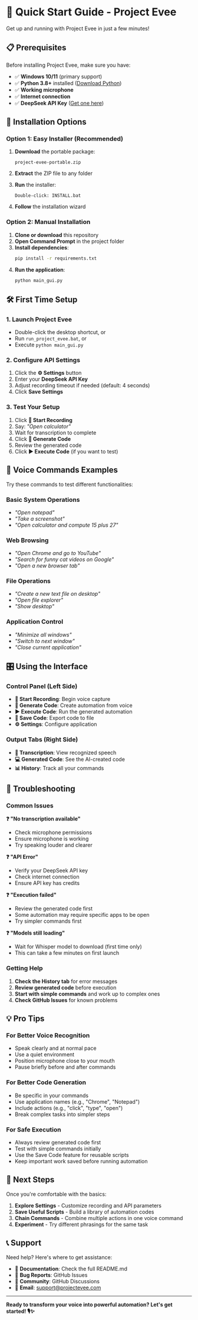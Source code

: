 # 🚀 Quick Start Guide - Project Evee

Get up and running with Project Evee in just a few minutes!

## 📋 Prerequisites

Before installing Project Evee, make sure you have:

- ✅ **Windows 10/11** (primary support)
- ✅ **Python 3.8+** installed ([Download Python](https://python.org))
- ✅ **Working microphone**
- ✅ **Internet connection**
- ✅ **DeepSeek API Key** ([Get one here](https://platform.deepseek.com/))

## 🎯 Installation Options

### Option 1: Easy Installer (Recommended)

1. **Download** the portable package:
   ```
   project-evee-portable.zip
   ```

2. **Extract** the ZIP file to any folder

3. **Run** the installer:
   ```
   Double-click: INSTALL.bat
   ```

4. **Follow** the installation wizard

### Option 2: Manual Installation

1. **Clone or download** this repository
2. **Open Command Prompt** in the project folder
3. **Install dependencies**:
   ```bash
   pip install -r requirements.txt
   ```
4. **Run the application**:
   ```bash
   python main_gui.py
   ```

## 🛠️ First Time Setup

### 1. Launch Project Evee
- Double-click the desktop shortcut, or
- Run `run_project_evee.bat`, or
- Execute `python main_gui.py`

### 2. Configure API Settings
1. Click the **⚙️ Settings** button
2. Enter your **DeepSeek API Key**
3. Adjust recording timeout if needed (default: 4 seconds)
4. Click **Save Settings**

### 3. Test Your Setup
1. Click **🎤 Start Recording**
2. Say: *"Open calculator"*
3. Wait for transcription to complete
4. Click **🤖 Generate Code**
5. Review the generated code
6. Click **▶️ Execute Code** (if you want to test)

## 🎤 Voice Commands Examples

Try these commands to test different functionalities:

### Basic System Operations
- *"Open notepad"*
- *"Take a screenshot"*
- *"Open calculator and compute 15 plus 27"*

### Web Browsing
- *"Open Chrome and go to YouTube"*
- *"Search for funny cat videos on Google"*
- *"Open a new browser tab"*

### File Operations
- *"Create a new text file on desktop"*
- *"Open file explorer"*
- *"Show desktop"*

### Application Control
- *"Minimize all windows"*
- *"Switch to next window"*
- *"Close current application"*

## 🎛️ Using the Interface

### Control Panel (Left Side)
- **🎤 Start Recording**: Begin voice capture
- **🤖 Generate Code**: Create automation from voice
- **▶️ Execute Code**: Run the generated automation
- **💾 Save Code**: Export code to file
- **⚙️ Settings**: Configure application

### Output Tabs (Right Side)
- **📝 Transcription**: View recognized speech
- **💻 Generated Code**: See the AI-created code
- **📊 History**: Track all your commands

## 🔧 Troubleshooting

### Common Issues

**❓ "No transcription available"**
- Check microphone permissions
- Ensure microphone is working
- Try speaking louder and clearer

**❓ "API Error"**
- Verify your DeepSeek API key
- Check internet connection
- Ensure API key has credits

**❓ "Execution failed"**
- Review the generated code first
- Some automation may require specific apps to be open
- Try simpler commands first

**❓ "Models still loading"**
- Wait for Whisper model to download (first time only)
- This can take a few minutes on first launch

### Getting Help

1. **Check the History tab** for error messages
2. **Review generated code** before execution
3. **Start with simple commands** and work up to complex ones
4. **Check GitHub Issues** for known problems

## 💡 Pro Tips

### For Better Voice Recognition
- Speak clearly and at normal pace
- Use a quiet environment
- Position microphone close to your mouth
- Pause briefly before and after commands

### For Better Code Generation
- Be specific in your commands
- Use application names (e.g., "Chrome", "Notepad")
- Include actions (e.g., "click", "type", "open")
- Break complex tasks into simpler steps

### For Safe Execution
- Always review generated code first
- Test with simple commands initially
- Use the Save Code feature for reusable scripts
- Keep important work saved before running automation

## 🚀 Next Steps

Once you're comfortable with the basics:

1. **Explore Settings** - Customize recording and API parameters
2. **Save Useful Scripts** - Build a library of automation codes
3. **Chain Commands** - Combine multiple actions in one voice command
4. **Experiment** - Try different phrasings for the same task

## 📞 Support

Need help? Here's where to get assistance:

- 📖 **Documentation**: Check the full README.md
- 🐛 **Bug Reports**: GitHub Issues
- 💬 **Community**: GitHub Discussions
- 📧 **Email**: support@projectevee.com

---

**Ready to transform your voice into powerful automation? Let's get started! 🎙️✨** 
